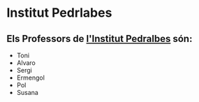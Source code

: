# Institut Pedrlabes
## Els Professors de [l'Institut Pedralbes](https://www.institutpedralbes.cat) són:
- Toni
- Alvaro
- Sergi
- Ermengol
- Pol
- Susana